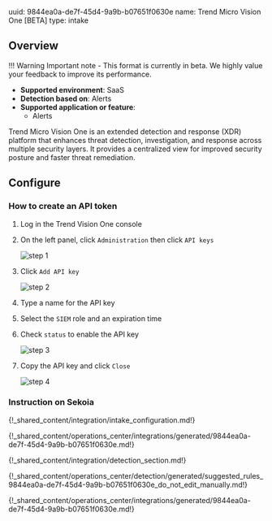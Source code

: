 uuid: 9844ea0a-de7f-45d4-9a9b-b07651f0630e
name: Trend Micro Vision One [BETA]
type: intake


## Overview

!!! Warning
    Important note - This format is currently in beta. We highly value your feedback to improve its performance.

- **Supported environment**: SaaS
- **Detection based on**: Alerts
- **Supported application or feature**:
    - Alerts

Trend Micro Vision One is an extended detection and response (XDR) platform that enhances threat detection, investigation, and response across multiple security layers. It provides a centralized view for improved security posture and faster threat remediation.

## Configure

### How to create an API token

1. Log in the Trend Vision One console
2. On the left panel, click `Administration` then click `API keys`

    ![step 1](/assets/integration/cloud_and_saas/trend_micro_vision_one/01_administration.png)

3.  Click `Add API key`

    ![step 2](/assets/integration/cloud_and_saas/trend_micro_vision_one/02_create_api_key.png)

4. Type a name for the API key
5. Select the `SIEM` role and an expiration time
6. Check `status` to enable the API key

    ![step 3](/assets/integration/cloud_and_saas/trend_micro_vision_one/03_create_api_key.png)

7. Copy the API key and click `Close`

    ![step 4](/assets/integration/cloud_and_saas/trend_micro_vision_one/04_save_api_key.png)

### Instruction on Sekoia

{!_shared_content/integration/intake_configuration.md!}

{!_shared_content/operations_center/integrations/generated/9844ea0a-de7f-45d4-9a9b-b07651f0630e.md!}

{!_shared_content/integration/detection_section.md!}

{!_shared_content/operations_center/detection/generated/suggested_rules_9844ea0a-de7f-45d4-9a9b-b07651f0630e_do_not_edit_manually.md!}

{!_shared_content/operations_center/integrations/generated/9844ea0a-de7f-45d4-9a9b-b07651f0630e.md!}